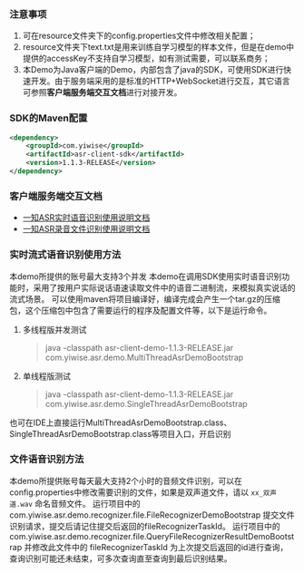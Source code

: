 ### 注意事项
1. 可在resource文件夹下的config.properties文件中修改相关配置；
2. resource文件夹下text.txt是用来训练自学习模型的样本文件，但是在demo中提供的accessKey不支持自学习模型，如有测试需要，可以联系商务；
3. 本Demo为Java客户端的Demo，内部包含了java的SDK，可使用SDK进行快速开发。由于服务端采用的是标准的HTTP+WebSocket进行交互，其它语言可参照**客户端服务端交互文档**进行对接开发。


### SDK的Maven配置
```xml
<dependency>
    <groupId>com.yiwise</groupId>
    <artifactId>asr-client-sdk</artifactId>
    <version>1.1.3-RELEASE</version>
</dependency>
```

### 客户端服务端交互文档
* [一知ASR实时语音识别使用说明文档](https://www.yuque.com/docs/share/d02243d2-c24e-4268-a7a8-3e1e090c4e03?#)
* [一知ASR录音文件识别使用说明文档](https://www.yuque.com/docs/share/a131e157-191b-4347-823c-c0ec1a515820?#)

### 实时流式语音识别使用方法
本demo所提供的账号最大支持3个并发
本demo在调用SDK使用实时语音识别功能时，采用了按用户实际说话语速读取文件中的语音二进制流，来模拟真实说话的流式场景。
可以使用maven将项目编译好，编译完成会产生一个tar.gz的压缩包，这个压缩包中包含了需要运行的程序及配置文件等，以下是运行命令。

1. 多线程版并发测试
    > java -classpath asr-client-demo-1.1.3-RELEASE.jar com.yiwise.asr.demo.MultiThreadAsrDemoBootstrap
2. 单线程版测试
    > java -classpath asr-client-demo-1.1.3-RELEASE.jar com.yiwise.asr.demo.SingleThreadAsrDemoBootstrap


也可在IDE上直接运行MultiThreadAsrDemoBootstrap.class、SingleThreadAsrDemoBootstrap.class等项目入口，开启识别

### 文件语音识别方法
本demo所提供账号每天最大支持2个小时的音频文件识别，可以在config.properties中修改需要识别的文件，如果是双声道文件，请以 ```xx_双声道.wav``` 命名音频文件。
运行项目中的 com.yiwise.asr.demo.recognizer.file.FileRecognizerDemoBootstrap 提交文件识别请求，提交后请记住提交后返回的fileRecognizerTaskId。
运行项目中的 com.yiwise.asr.demo.recognizer.file.QueryFileRecognizerResultDemoBootstrap 并修改此文件中的 fileRecognizerTaskId 为上次提交后返回的id进行查询，查询识别可能还未结束，可多次查询直至查询到最后识别结果。

